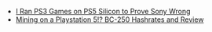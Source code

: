 - [I Ran PS3 Games on PS5 Silicon to Prove Sony Wrong](https://youtu.be/_zbw_A9dIWM)
- [Mining on a Playstation 5!? BC-250 Hashrates and Review](https://youtu.be/mC4bvCJgAUs)
